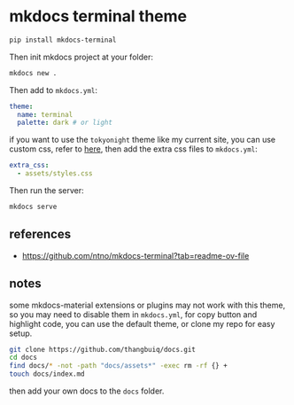 # mkdocs terminal theme

```bash
pip install mkdocs-terminal
```

Then init mkdocs project at your folder:

```bash
mkdocs new .
```

Then add to `mkdocs.yml`:

```yaml
theme:
  name: terminal
  palette: dark # or light
```

if you want to use the `tokyonight` theme like my current site, you can use custom css, refer to <a href="https://github.com/thangbuiq/docs/blob/main/docs/assets/styles.css" target="_blank">here</a>, then add the extra css files to `mkdocs.yml`:

```yaml
extra_css:
  - assets/styles.css
```

Then run the server:

```bash
mkdocs serve
```

## references

- https://github.com/ntno/mkdocs-terminal?tab=readme-ov-file

## notes

some mkdocs-material extensions or plugins may not work with this theme, so you may need to disable them in `mkdocs.yml`, for copy button and highlight code, you can use the default theme, or clone my repo for easy setup.

```bash
git clone https://github.com/thangbuiq/docs.git
cd docs
find docs/* -not -path "docs/assets*" -exec rm -rf {} +
touch docs/index.md
```

then add your own docs to the `docs` folder.
